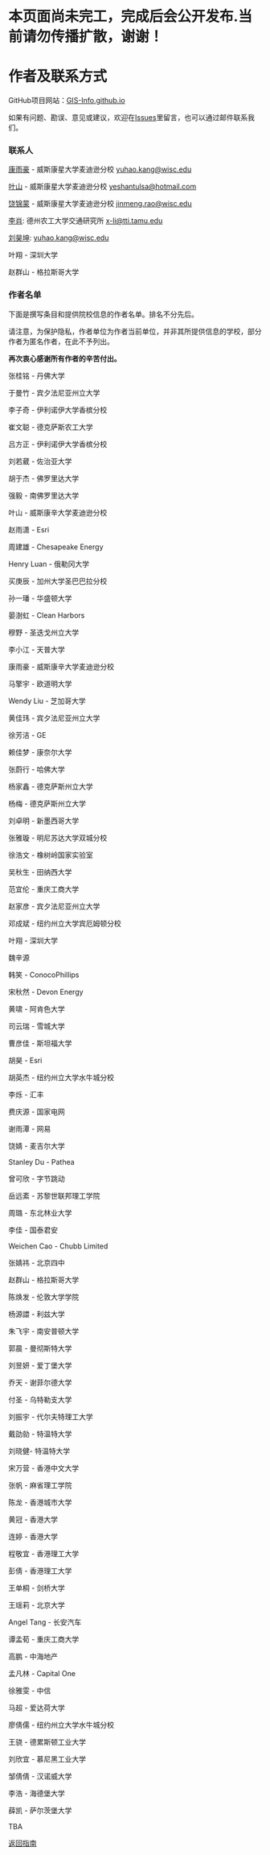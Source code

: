 # 本页面尚未完工，完成后会公开发布.当前请勿传播扩散，谢谢！

# 作者及联系方式

GitHub项目网站：[GIS-Info.github.io](https://github.com/GIS-Info/GIS-Info.github.io)

如果有问题、勘误、意见或建议，欢迎在[Issues](https://github.com/GIS-Info/GIS-Info.github.io/issues)里留言，也可以通过邮件联系我们。

### 联系人
[康雨豪](https://www.kkyyhh96.site) - 威斯康星大学麦迪逊分校 [yuhao.kang@wisc.edu](mailto:yuhao.kang@wisc.edu)

[叶山](https://www.ye-shan.com/) - 威斯康星大学麦迪逊分校  [yeshantulsa@hotmail.com](mailto:yeshantulsa@hotmail.com)

[饶锦蒙](http://www.jinmengrao.com) - 威斯康星大学麦迪逊分校 [jinmeng.rao@wisc.edu](mailto:jinmeng.rao@wisc.edu)

[李肖](https://github.com/kkyyhh96): 德州农工大学交通研究所 [x-li@tti.tamu.edu](mailto:x-li@tti.tamu.edu)

[刘昊坤](https://github.com/kkyyhh96): [yuhao.kang@wisc.edu](mailto:yuhao.kang@wisc.edu)

叶翔 - 深圳大学

赵群山 - 格拉斯哥大学

### 作者名单

下面是撰写条目和提供院校信息的作者名单。排名不分先后。

请注意，为保护隐私，作者单位为作者当前单位，并非其所提供信息的学校，部分作者为匿名作者，在此不予列出。

**再次衷心感谢所有作者的辛苦付出。**

张桂铭 - 丹佛大学

于曼竹 - 宾夕法尼亚州立大学

李子奇 - 伊利诺伊大学香槟分校

崔文聪 - 德克萨斯农工大学

吕方正 - 伊利诺伊大学香槟分校

刘若葳 - 佐治亚大学

胡于杰 - 佛罗里达大学

强毅 - 南佛罗里达大学

叶山 - 威斯康辛大学麦迪逊分校

赵雨潇 - Esri

周建雄 - Chesapeake Energy

Henry Luan - 俄勒冈大学

买庚辰 - 加州大学圣巴巴拉分校

孙一璠 - 华盛顿大学

晏澍虹 - Clean Harbors

穆野 - 圣迭戈州立大学

李小江 - 天普大学

康雨豪 - 威斯康辛大学麦迪逊分校

马擎宇 - 欧道明大学

Wendy Liu - 芝加哥大学

黄佳玮 - 宾夕法尼亚州立大学

徐芳洁 - GE

赖佳梦 - 康奈尔大学

张蔚行 - 哈佛大学

杨家鑫 - 德克萨斯州立大学

杨梅 - 德克萨斯州立大学

刘卓明 - 新墨西哥大学

张雅璇 - 明尼苏达大学双城分校

徐浩文 - 橡树岭国家实验室

吴秋生 - 田纳西大学

范宜伦 - 重庆工商大学

赵家彦 - 宾夕法尼亚州立大学

邓成斌 - 纽约州立大学宾厄姆顿分校

叶翔 - 深圳大学

魏辛源

韩笑 - ConocoPhillips

宋秋然 - Devon Energy

黄啸 - 阿肯色大学

司云瑞 - 雪城大学

曹彦佳 - 斯坦福大学

胡昊 - Esri

胡英杰 - 纽约州立大学水牛城分校

李烁 - 汇丰

费庆源 - 国家电网

谢雨潭 - 网易

饶婧 - 麦吉尔大学

Stanley Du - Pathea

曾可欣 - 字节跳动

岳远紊 - 苏黎世联邦理工学院

周璐 - 东北林业大学

李佳 - 国泰君安

Weichen Cao - Chubb Limited

张婧祎 - 北京四中

赵群山 - 格拉斯哥大学

陈焕发 - 伦敦大学学院

杨源譞 - 利兹大学

朱飞宇 - 南安普顿大学

郭晨 - 曼彻斯特大学

刘昱妍 - 爱丁堡大学

乔天 - 谢菲尔德大学

付圣 - 乌特勒支大学

刘振宇 - 代尔夫特理工大学

戴劭勍 - 特温特大学

刘晓健- 特温特大学

宋万营 - 香港中文大学

张帆 - 麻省理工学院

陈龙 - 香港城市大学

黄冠 - 香港大学

连婷 - 香港大学

程敬宜 - 香港理工大学

彭倩 - 香港理工大学

王单桐 - 剑桥大学

王瑶莉 - 北京大学

Angel Tang - 长安汽车

谭孟荀 - 重庆工商大学

高鹏 - 中海地产

孟凡林 - Capital One

徐雅雯 - 中信

马超 - 爱达荷大学

廖倩儒 - 纽约州立大学水牛城分校

王骁 - 德累斯顿工业大学

刘欣宜 - 慕尼黑工业大学

邹倩倩 - 汉诺威大学

李浩 - 海德堡大学

薛凯 - 萨尔茨堡大学

TBA

[返回指南](https://gis-info.github.io/)
